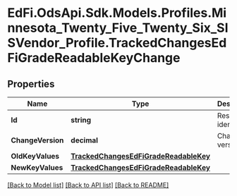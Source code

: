 # EdFi.OdsApi.Sdk.Models.Profiles.Minnesota_Twenty_Five_Twenty_Six_SISVendor_Profile.TrackedChangesEdFiGradeReadableKeyChange

## Properties

Name | Type | Description | Notes
------------ | ------------- | ------------- | -------------
**Id** | **string** | Resource identifier | [optional] 
**ChangeVersion** | **decimal** | Change version | [optional] 
**OldKeyValues** | [**TrackedChangesEdFiGradeReadableKey**](TrackedChangesEdFiGradeReadableKey.md) |  | [optional] 
**NewKeyValues** | [**TrackedChangesEdFiGradeReadableKey**](TrackedChangesEdFiGradeReadableKey.md) |  | [optional] 

[[Back to Model list]](../README.md#documentation-for-models) [[Back to API list]](../README.md#documentation-for-api-endpoints) [[Back to README]](../README.md)


